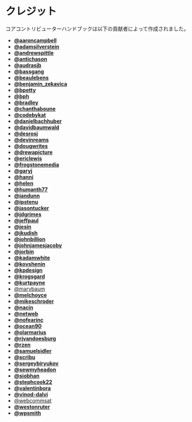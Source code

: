 <!--
# Credits
-->

# クレジット

<!--
The following people have made contributions to the Core Contributor Handbook.
-->

コアコントリビューターハンドブックは以下の貢献者によって作成されました。

*   **[@aaroncampbell](https://profiles.wordpress.org/aaroncampbell/)**
*   **[@adamsilverstein](https://profiles.wordpress.org/adamsilverstein/)**
*   **[@andrewspittle](https://profiles.wordpress.org/andrewspittle/)**
*   **[@antichason](https://profiles.wordpress.org/antichason/)**
*   **[@audrasjb](https://profiles.wordpress.org/audrasjb)**
*   **[@bassgang](https://profiles.wordpress.org/bassgang/)**
*   **[@beaulebens](https://profiles.wordpress.org/beaulebens/)**
*   [**@benjamin\_zekavica**](https://profiles.wordpress.org/benjamin_zekavica/)
*   **[@bpetty](https://profiles.wordpress.org/bpetty/)**
*   **[@bph](https://profiles.wordpress.org/bph)**
*   **[@bradley](https://profiles.wordpress.org/bradley/)**
*   **[@chanthaboune](https://profiles.wordpress.org/chanthaboune/)**
*   **[@codebykat](https://profiles.wordpress.org/codebykat/)**
*   **[@danielbachhuber](https://profiles.wordpress.org/danielbachhuber/)**
*   **[@davidbaumwald](https://profiles.wordpress.org/davidbaumwald)**
*   **[@desrosj](https://profiles.wordpress.org/desrosj)**
*   **[@devinreams](https://profiles.wordpress.org/devinreams/)**
*   **[@dougwrites](https://profiles.wordpress.org/dougwrites/)**
*   **[@drewapicture](https://profiles.wordpress.org/drewapicture/)**
*   **[@ericlewis](https://profiles.wordpress.org/ericlewis/)**
*   **[@frogstonemedia](https://profiles.wordpress.org/frogstonemedia/)**
*   **[@garyj](https://profiles.wordpress.org/garyj/)**
*   **[@hanni](https://profiles.wordpress.org/hanni/)**
*   **[@helen](https://profiles.wordpress.org/helen/)**
*   **[@humanth77](https://profiles.wordpress.org/humanth77/)**
*   **[@iandunn](https://profiles.wordpress.org/iandunn/)**
*   **[@ipstenu](https://profiles.wordpress.org/ipstenu/)**
*   **[@jasontucker](https://profiles.wordpress.org/jasontucker/)**
*   **[@jdgrimes](https://profiles.wordpress.org/jdgrimes/)**
*   **[@jeffpaul](https://profiles.wordpress.org/jeffpaul/)**
*   **[@jesin](https://profiles.wordpress.org/jesin/)**
*   **[@jkudish](https://profiles.wordpress.org/jkudish/)**
*   **[@johnbillion](https://profiles.wordpress.org/johnbillion/)**
*   **[@johnjamesjacoby](https://profiles.wordpress.org/johnjamesjacoby/)**
*   **[@jorbin](https://profiles.wordpress.org/jorbin/)**
*   **[@kadamwhite](https://profiles.wordpress.org/kadamwhite/)**
*   **[@kovshenin](https://profiles.wordpress.org/kovshenin/)**
*   **[@kpdesign](https://profiles.wordpress.org/kpdesign/)**
*   **[@krogsgard](https://profiles.wordpress.org/krogsgard/)**
*   **[@kurtpayne](https://profiles.wordpress.org/kurtpayne/)**
*   [@marybaum](https://profiles.wordpress.org/marybaum/)
*   **[@melchoyce](https://profiles.wordpress.org/melchoyce/)**
*   **[@mikeschroder](https://profiles.wordpress.org/mikeschroder)**
*   **[@nacin](https://profiles.wordpress.org/nacin/)**
*   **[@netweb](https://profiles.wordpress.org/netweb/)**
*   **[@nofearinc](https://profiles.wordpress.org/nofearinc/)**
*   **[@ocean90](https://profiles.wordpress.org/ocean90/)**
*   **[@olarmarius](https://profiles.wordpress.org/olarmarius/)**
*   **[@rjvandoesburg](https://profiles.wordpress.org/rjvandoesburg/)**
*   **[@rzen](https://profiles.wordpress.org/rzen/)**
*   **[@samuelsidler](https://profiles.wordpress.org/samuelsidler/)**
*   **[@scribu](https://profiles.wordpress.org/scribu/)**
*   **[@sergeybiryukov](https://profiles.wordpress.org/sergeybiryukov/)**
*   **[@sewmyheadon](https://profiles.wordpress.org/sewmyheadon/)**
*   **[@siobhan](https://profiles.wordpress.org/siobhan/)**
*   **[@stephcook22](https://profiles.wordpress.org/stephcook22/)**
*   **[@valentinbora](https://profiles.wordpress.org/valentinbora)**
*   **[@vinod-dalvi](https://profiles.wordpress.org/vinod-dalvi/)**
*   [@webcommsat](https://profiles.wordpress.org/webcommsat/)
*   **[@westonruter](https://profiles.wordpress.org/westonruter/)**
*   **[@wpsmith](https://profiles.wordpress.org/wpsmith/)**
